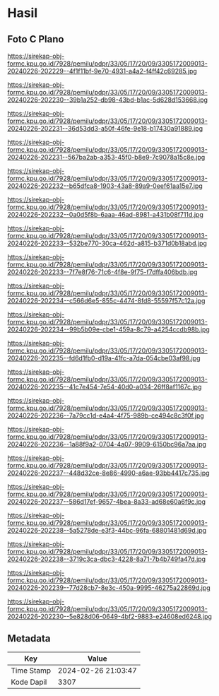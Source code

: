 # Hasil

## Foto C Plano

https://sirekap-obj-formc.kpu.go.id/7928/pemilu/pdpr/33/05/17/20/09/3305172009013-20240226-202229--4f1f11bf-9e70-4931-a4a2-f4ff42c69285.jpg

https://sirekap-obj-formc.kpu.go.id/7928/pemilu/pdpr/33/05/17/20/09/3305172009013-20240226-202230--39b1a252-db98-43bd-b1ac-5d628d153668.jpg

https://sirekap-obj-formc.kpu.go.id/7928/pemilu/pdpr/33/05/17/20/09/3305172009013-20240226-202231--36d53dd3-a50f-46fe-9e18-b17430a91889.jpg

https://sirekap-obj-formc.kpu.go.id/7928/pemilu/pdpr/33/05/17/20/09/3305172009013-20240226-202231--567ba2ab-a353-45f0-b8e9-7c9078a15c8e.jpg

https://sirekap-obj-formc.kpu.go.id/7928/pemilu/pdpr/33/05/17/20/09/3305172009013-20240226-202232--b65dfca8-1903-43a8-89a9-0eef61aa15e7.jpg

https://sirekap-obj-formc.kpu.go.id/7928/pemilu/pdpr/33/05/17/20/09/3305172009013-20240226-202232--0a0d5f8b-6aaa-46ad-8981-a431b08f711d.jpg

https://sirekap-obj-formc.kpu.go.id/7928/pemilu/pdpr/33/05/17/20/09/3305172009013-20240226-202233--532be770-30ca-462d-a815-b371d0b18abd.jpg

https://sirekap-obj-formc.kpu.go.id/7928/pemilu/pdpr/33/05/17/20/09/3305172009013-20240226-202233--7f7e8f76-71c6-4f8e-9f75-f7dffa406bdb.jpg

https://sirekap-obj-formc.kpu.go.id/7928/pemilu/pdpr/33/05/17/20/09/3305172009013-20240226-202234--c566d6e5-855c-4474-8fd8-55597f57c12a.jpg

https://sirekap-obj-formc.kpu.go.id/7928/pemilu/pdpr/33/05/17/20/09/3305172009013-20240226-202234--99b5b09e-cbe1-459a-8c79-a4254ccdb98b.jpg

https://sirekap-obj-formc.kpu.go.id/7928/pemilu/pdpr/33/05/17/20/09/3305172009013-20240226-202235--fd6d1fb0-d19a-41fc-a7da-054cbe03af98.jpg

https://sirekap-obj-formc.kpu.go.id/7928/pemilu/pdpr/33/05/17/20/09/3305172009013-20240226-202235--41c7e454-7e54-40d0-a034-26ff8af1167c.jpg

https://sirekap-obj-formc.kpu.go.id/7928/pemilu/pdpr/33/05/17/20/09/3305172009013-20240226-202236--7a79cc1d-e4a4-4f75-989b-ce494c8c3f0f.jpg

https://sirekap-obj-formc.kpu.go.id/7928/pemilu/pdpr/33/05/17/20/09/3305172009013-20240226-202236--1a88f9a2-0704-4a07-9909-6150bc96a7aa.jpg

https://sirekap-obj-formc.kpu.go.id/7928/pemilu/pdpr/33/05/17/20/09/3305172009013-20240226-202237--448d32ce-8e86-4990-a6ae-93bb4417c735.jpg

https://sirekap-obj-formc.kpu.go.id/7928/pemilu/pdpr/33/05/17/20/09/3305172009013-20240226-202237--586d17ef-9657-4bea-8a33-ad68e60a6f9c.jpg

https://sirekap-obj-formc.kpu.go.id/7928/pemilu/pdpr/33/05/17/20/09/3305172009013-20240226-202238--5a5278de-e3f3-44bc-96fa-68801481d69d.jpg

https://sirekap-obj-formc.kpu.go.id/7928/pemilu/pdpr/33/05/17/20/09/3305172009013-20240226-202238--3719c3ca-dbc3-4228-8a71-7b4b749fa47d.jpg

https://sirekap-obj-formc.kpu.go.id/7928/pemilu/pdpr/33/05/17/20/09/3305172009013-20240226-202239--77d28cb7-8e3c-450a-9995-46275a22869d.jpg

https://sirekap-obj-formc.kpu.go.id/7928/pemilu/pdpr/33/05/17/20/09/3305172009013-20240226-202230--5e828d06-0649-4bf2-9883-e24608ed6248.jpg


## Metadata

| Key        | Value               |
| ---------- | ------------------- |
| Time Stamp | 2024-02-26 21:03:47 |
| Kode Dapil | 3307                |



